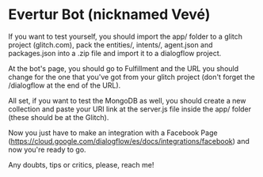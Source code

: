 # Evertur Bot (nicknamed Vevé)

If you want to test yourself, you should import the app/ folder to a glitch project (glitch.com), pack the entities/, intents/, agent.json and packages.json into a .zip file and import it to a dialogflow project.

At the bot's page, you should go to Fulfillment and the URL you should change for the one that you've got from your glitch project (don't forget the /dialogflow at the end of the URL).

All set, if you want to test the MongoDB as well, you should create a new collection and paste your URI link at the server.js file inside the app/ folder (these should be at the Glitch).

Now you just have to make an integration with a Facebook Page (https://cloud.google.com/dialogflow/es/docs/integrations/facebook) and now you're ready to go.

Any doubts, tips or critics, please, reach me!
